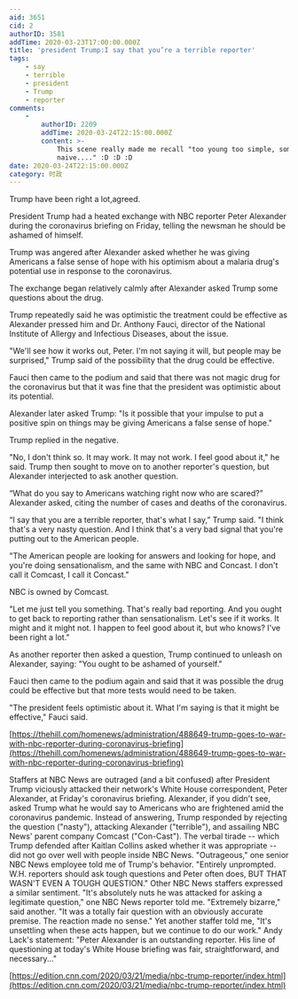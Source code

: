 ```yaml
---
aid: 3651
cid: 2
authorID: 3581
addTime: 2020-03-23T17:00:00.000Z
title: 'president Trump:I say that you’re a terrible reporter'
tags:
    - say
    - terrible
    - president
    - Trump
    - reporter
comments:
    -
        authorID: 2209
        addTime: 2020-03-24T22:15:00.000Z
        content: >-
            This scene really made me recall "too young too simple, sometimes
            naive...." :D :D :D
date: 2020-03-24T22:15:00.000Z
category: 时政
---
```


Trump have been right a lot,agreed.

President Trump had a heated exchange with NBC reporter Peter Alexander during the coronavirus briefing on Friday, telling the newsman he should be ashamed of himself.

Trump was angered after Alexander asked whether he was giving Americans a false sense of hope with his optimism about a malaria drug's potential use in response to the coronavirus.

The exchange began relatively calmly after Alexander asked Trump some questions about the drug.

Trump repeatedly said he was optimistic the treatment could be effective as Alexander pressed him and Dr. Anthony Fauci, director of the National Institute of Allergy and Infectious Diseases, about the issue.

"We'll see how it works out, Peter. I'm not saying it will, but people may be surprised," Trump said of the possibility that the drug could be effective.

Fauci then came to the podium and said that there was not magic drug for the coronavirus but that it was fine that the president was optimistic about its potential.

Alexander later asked Trump: "Is it possible that your impulse to put a positive spin on things may be giving Americans a false sense of hope."

Trump replied in the negative.

"No, I don't think so. It may work. It may not work. I feel good about it," he said. Trump then sought to move on to another reporter's question, but Alexander interjected to ask another question.

“What do you say to Americans watching right now who are scared?” Alexander asked, citing the number of cases and deaths of the coronavirus.

“I say that you are a terrible reporter, that's what I say,” Trump said. "I think that's a very nasty question. And I think that's a very bad signal that you're putting out to the American people.

"The American people are looking for answers and looking for hope, and you're doing sensationalism, and the same with NBC and Concast. I don't call it Comcast, I call it Concast."

NBC is owned by Comcast.

"Let me just tell you something. That's really bad reporting. And you ought to get back to reporting rather than sensationalism. Let's see if it works. It might and it might not. I happen to feel good about it, but who knows? I've been right a lot."

As another reporter then asked a question, Trump continued to unleash on Alexander, saying: "You ought to be ashamed of yourself."

Fauci then came to the podium again and said that it was possible the drug could be effective but that more tests would need to be taken.

"The president feels optimistic about it. What I'm saying is that it might be effective," Fauci said.

[https://thehill.com/homenews/administration/488649-trump-goes-to-war-with-nbc-reporter-during-coronavirus-briefing](https://thehill.com/homenews/administration/488649-trump-goes-to-war-with-nbc-reporter-during-coronavirus-briefing)

Staffers at NBC News are outraged (and a bit confused) after President Trump viciously attacked their network's White House correspondent, Peter Alexander, at Friday's coronavirus briefing. Alexander, if you didn't see, asked Trump what he would say to Americans who are frightened amid the coronavirus pandemic. Instead of answering, Trump responded by rejecting the question ("nasty"), attacking Alexander ("terrible"), and assailing NBC News' parent company Comcast ("Con-Cast"). The verbal tirade -- which Trump defended after Kaitlan Collins asked whether it was appropriate -- did not go over well with people inside NBC News. "Outrageous," one senior NBC News employee told me of Trump's behavior. "Entirely unprompted. W.H. reporters should ask tough questions and Peter often does, BUT THAT WASN'T EVEN A TOUGH QUESTION." Other NBC News staffers expressed a similar sentiment. "It's absolutely nuts he was attacked for asking a legitimate question," one NBC News reporter told me. "Extremely bizarre," said another. "It was a totally fair question with an obviously accurate premise. The reaction made no sense." Yet another staffer told me, "It's unsettling when these acts happen, but we continue to do our work." Andy Lack's statement: "Peter Alexander is an outstanding reporter. His line of questioning at today's White House briefing was fair, straightforward, and necessary..."

[https://edition.cnn.com/2020/03/21/media/nbc-trump-reporter/index.html](https://edition.cnn.com/2020/03/21/media/nbc-trump-reporter/index.html)
